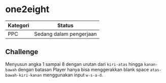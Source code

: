 # one2eight #

Kategori  |Status
----------|-----------------------
PPC       |Sedang dalam pengerjaan

Challenge
---------
Menyusun angka 1 sampai 8 dengan urutan dari `kiri-atas` hingga `kanan-bawah` dengan batasan Player hanya bisa menggerakkan blank space `atas-bawah-kiri-kanan` menggunakan input `w-s-a-d`.
